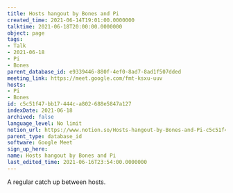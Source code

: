 ```yaml
---
title: Hosts hangout by Bones and Pi
created_time: 2021-06-14T19:01:00.0000000
talktime: 2021-06-18T20:00:00.0000000
object: page
tags:
- Talk
- 2021-06-18
- Pi
- Bones
parent_database_id: e9339446-880f-4ef0-8ad7-8ad1f507dded
meeting_link: https://meet.google.com/fmt-ksxu-uuv
hosts:
- Pi
- Bones
id: c5c51f47-bb17-444c-a802-688e5847a127
indexDate: 2021-06-18
archived: false
language_level: No limit
notion_url: https://www.notion.so/Hosts-hangout-by-Bones-and-Pi-c5c51f47bb17444ca802688e5847a127
parent_type: database_id
software: Google Meet
sign_up_here: 
name: Hosts hangout by Bones and Pi
last_edited_time: 2021-06-16T23:54:00.0000000
---
```


A regular catch up between hosts.


